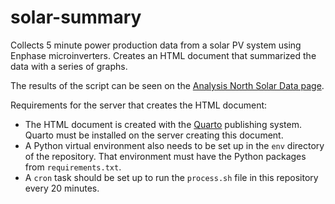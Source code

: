 # solar-summary

Collects 5 minute power production data from a solar PV system using Enphase
microinverters.  Creates an HTML document that summarized the data with a
series of graphs.

The results of the script can be seen on the 
[Analysis North Solar Data page](http://analysisnorth.com/docs/mtn-lake-solar/).

Requirements for the server that creates the HTML document:

* The HTML document is created with the [Quarto](https://quarto.org/) publishing
system. Quarto must be installed on the server creating this document.  
* A Python virtual environment also needs to be set up in
the `env` directory of the repository.  That environment must have the Python
packages from `requirements.txt`.
* A `cron` task should be set up to run the `process.sh` file in this
repository every 20 minutes.

